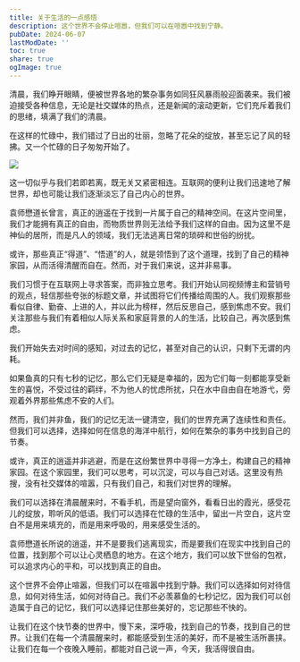 ```yaml
---
title: 关于生活的一点感悟
description: 这个世界不会停止喧嚣，但我们可以在喧嚣中找到宁静。
pubDate: 2024-06-07
lastModDate: ''
toc: true
share: true
ogImage: true
---
```


清晨，我们睁开眼睛，便被世界各地的繁杂事务如同狂风暴雨般迎面袭来。我们被迫接受各种信息，无论是社交媒体的热点，还是新闻的滚动更新，它们充斥着我们的思绪，填满了我们的清晨。

在这样的忙碌中，我们错过了日出的壮丽，忽略了花朵的绽放，甚至忘记了风的轻拂。又一个忙碌的日子匆匆开始了。

![](https://images.unsplash.com/photo-1505941625782-5f8710bdd9f3?q=80&w=3847&auto=format&fit=crop&ixlib=rb-4.0.3&ixid=M3wxMjA3fDB8MHxwaG90by1wYWdlfHx8fGVufDB8fHx8fA%3D%3D)

这一切似乎与我们若即若离，既无关又紧密相连。互联网的便利让我们迅速地了解世界，却也可能让我们逐渐淡忘了自己内心的世界。

袁师懋道长曾言，真正的逍遥在于找到一片属于自己的精神空间。在这片空间里，我们才能拥有真正的自由，而物质世界则无法给予我们这样的自由。因为这里不是神仙的居所，而是凡人的领域，我们无法逃离日常的琐碎和世俗的纷扰。

或许，那些真正“得道”、“悟道”的人，就是领悟到了这个道理，找到了自己的精神家园，从而活得清醒而自在。然而，对于我们来说，这并非易事。

我们习惯于在互联网上寻求答案，而非独立思考。我们开始认同视频博主和营销号的观点，轻信那些夸张的标题文章，并试图将它们传播给周围的人。我们观察那些看似自律、勤奋、上进的人，并以此为榜样，然后反思自己，感到焦虑不安。我们关注那些与我们有着相似人际关系和家庭背景的人的生活，比较自己，再次感到焦虑。

我们开始失去对时间的感知，对过去的记忆，甚至对自己的认识，只剩下无谓的内耗。

如果鱼真的只有七秒的记忆，那么它们无疑是幸福的，因为它们每一刻都能享受新生的喜悦，不受过往的羁绊，不为他人的忧虑所扰，只在水中自由自在地游弋，旁观着外界那些焦虑不安的人们。

然而，我们并非鱼，我们的记忆无法一键清空，我们的世界充满了连续性和责任。但我们可以选择，选择如何在信息的海洋中航行，如何在繁杂的事务中找到自己的节奏。

或许，真正的逍遥并非逃避，而是在这纷繁世界中寻得一方净土，构建自己的精神家园。在这个家园里，我们可以思考，可以沉淀，可以与自己对话。这里没有热搜，没有社交媒体的喧嚣，只有我们自己，和我们对世界的理解。

我们可以选择在清晨醒来时，不看手机，而是望向窗外，看看日出的霞光，感受花儿的绽放，聆听风的低语。我们可以选择在忙碌的生活中，留出一片空白，这片空白不是用来填充的，而是用来呼吸的，用来感受生活的。

袁师懋道长所说的逍遥，并不是要我们逃离现实，而是要我们在现实中找到自己的位置，找到那个可以让心灵栖息的地方。在这个地方，我们可以放下世俗的包袱，可以追求内心的平和，可以找到真正的自由。

这个世界不会停止喧嚣，但我们可以在喧嚣中找到宁静。我们可以选择如何对待信息，如何对待生活，如何对待自己。我们不必羡慕鱼的七秒记忆，因为我们可以创造属于自己的记忆，我们可以选择记住那些美好的，忘记那些不快的。

让我们在这个快节奏的世界中，慢下来，深呼吸，找到自己的节奏，找到自己的世界。让我们在每一个清晨醒来时，都能感受到生活的美好，而不是被生活所裹挟。让我们在每一个夜晚入睡前，都能对自己说一声，今天，我活得很自由。

